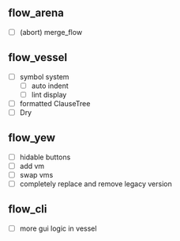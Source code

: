 ## flow_arena
- [ ] (abort) merge_flow

## flow_vessel
- [ ] symbol system
  - [ ] auto indent
  - [ ] lint display
- [ ] formatted ClauseTree
- [ ] Dry

## flow_yew
- [ ] hidable buttons
- [ ] add vm
- [ ] swap vms
- [ ] completely replace and remove legacy version

## flow_cli
- [ ] more gui logic in vessel

